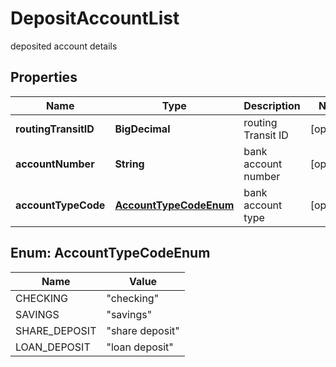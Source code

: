 

# DepositAccountList

deposited account details
## Properties

Name | Type | Description | Notes
------------ | ------------- | ------------- | -------------
**routingTransitID** | **BigDecimal** | routing Transit ID |  [optional]
**accountNumber** | **String** | bank account number |  [optional]
**accountTypeCode** | [**AccountTypeCodeEnum**](#AccountTypeCodeEnum) | bank account type |  [optional]



## Enum: AccountTypeCodeEnum

Name | Value
---- | -----
CHECKING | &quot;checking&quot;
SAVINGS | &quot;savings&quot;
SHARE_DEPOSIT | &quot;share deposit&quot;
LOAN_DEPOSIT | &quot;loan deposit&quot;



